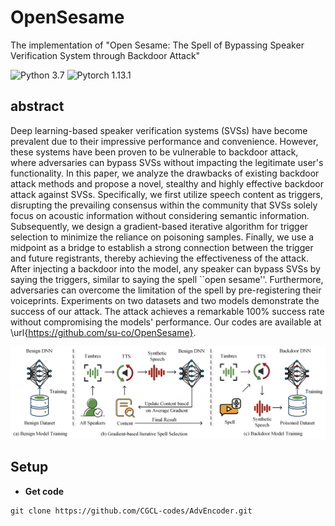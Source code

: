 # OpenSesame
The implementation of "Open Sesame: The Spell of Bypassing Speaker Verification System through Backdoor Attack"

![Python 3.7](https://img.shields.io/badge/python-3.7-green.svg?style=plastic)
![Pytorch 1.13.1](https://img.shields.io/badge/pytorch-1.13.1-red.svg?style=plastic)

## abstract
Deep learning-based speaker verification systems (SVSs) have become prevalent due to their impressive performance and convenience. However, these systems have been proven to be vulnerable to backdoor attack, where adversaries can bypass SVSs without impacting the legitimate user's functionality. In this paper, we analyze the drawbacks of existing backdoor attack methods and propose a novel, stealthy and highly effective backdoor attack against SVSs. Specifically, we first utilize speech content as triggers, disrupting the prevailing consensus within the community that SVSs solely focus on acoustic information without considering semantic information. Subsequently, we design a gradient-based iterative algorithm for trigger selection to minimize the reliance on poisoning samples. Finally, we use a midpoint as a bridge to establish a strong connection between the trigger and future registrants, thereby achieving the effectiveness of the attack. After injecting a backdoor into the model, any speaker can bypass SVSs by saying the triggers, similar to saying the spell ``open sesame''. Furthermore, adversaries can overcome the limitation of the spell by pre-registering their voiceprints. Experiments on two datasets and two models demonstrate the success of our attack. The attack achieves a remarkable 100\% success rate without compromising the models' performance. Our codes are available at \url{https://github.com/su-co/OpenSesame}.

<img src="image/overview.png"/>

## Setup
- **Get code**
```shell 
git clone https://github.com/CGCL-codes/AdvEncoder.git
```
